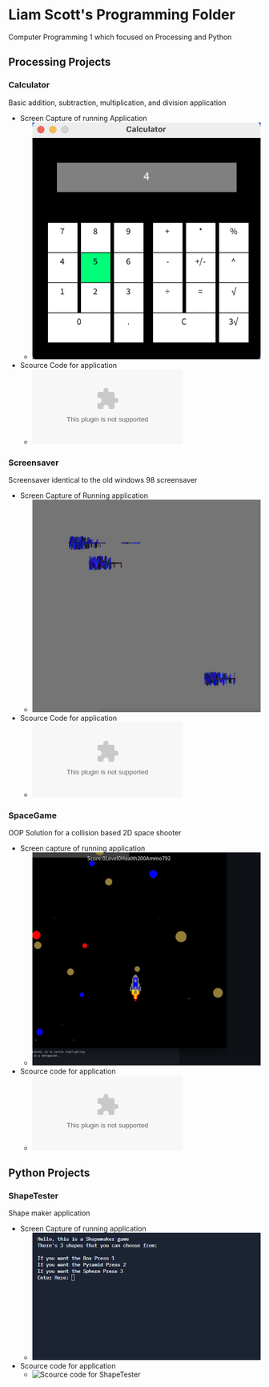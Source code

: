 # Liam Scott's Programming Folder
Computer Programming 1 which focused on Processing and Python

## Processing Projects

### Calculator
Basic addition, subtraction, multiplication, and division application
  * Screen Capture of running Application
    * ![Calculator Picture](https://github.com/LemScoot/IhopeIcaneditthis/blob/gh-pages/images/Calculator%20Pic.png?raw=true) 
  * Scource Code for application
    * ![Source Code for Calculator](https://github.com/LemScoot/IhopeIcaneditthis/blob/gh-pages/SRC/Calculator.zip)

### Screensaver
Screensaver identical to the old windows 98 screensaver
  * Screen Capture of Running application
    * ![Screensaver Picture](https://github.com/LemScoot/IhopeIcaneditthis/blob/gh-pages/images/Screensaver%20Pic.png?raw=true)
  * Scource Code for application
    * ![Scource Code for Screensaver](https://github.com/LemScoot/IhopeIcaneditthis/blob/gh-pages/SRC/Screensaver.zip)

### SpaceGame
OOP Solution for a collision based 2D space shooter
* Screen capture of running application
  * ![SpaceGame Picture](https://github.com/LemScoot/IhopeIcaneditthis/blob/gh-pages/images/SpaceGame%20Pic.png?raw=true)
* Scource code for application
  * ![Scource Code for SpaceGame](https://github.com/LemScoot/IhopeIcaneditthis/blob/gh-pages/SRC/Space_Game.zip)

## Python Projects

### ShapeTester
Shape maker application
 * Screen Capture of running application
   * ![ShapeTester Picture](https://github.com/LemScoot/IhopeIcaneditthis/blob/gh-pages/images/Shapetester%20pic.png?raw=true)
 * Scource code for application
   * ![Scource code for ShapeTester]()
